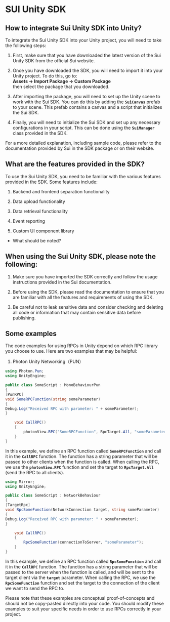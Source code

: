 # SUI Unity SDK

## How to integrate Sui Unity SDK into Unity?


To integrate the Sui Unity SDK into your Unity project, you will need to take the following steps:

1. First, make sure that you have downloaded the latest version of the Sui Unity SDK from the official Sui website.

2. Once you have downloaded the SDK, you will need to import it into your Unity project. To do this, go to:<br/>
   **Assets -> Import Package -> Custom Package** <br/>
   then select the package that you downloaded.

3. After importing the package, you will need to set up the Unity scene to work with the Sui SDK. You can do this by adding the **`SuiCanvas`** prefab to your scene. This prefab contains a canvas and a script that initializes the Sui SDK.

4. Finally, you will need to initialize the Sui SDK and set up any necessary configurations in your script. This can be done using the **`SuiManager`** class provided in the SDK.

For a more detailed explanation, including sample code, please refer to the documentation provided by Sui in the SDK package or on their website.


## What are the features provided in the SDK?

  To use the Sui Unity SDK, you need to be familiar with the various features provided in the SDK. Some features include:

1. Backend and frontend separation functionality

2. Data upload functionality

3. Data retrieval functionality

4. Event reporting

5. Custom UI component library

- What should be noted?

## When using the Sui Unity SDK, please note the following:

1. Make sure you have imported the SDK correctly and follow the usage instructions provided in the Sui documentation.

2. Before using the SDK, please read the documentation to ensure that you are familiar with all the features and requirements of using the SDK.

3. Be careful not to leak sensitive data and consider checking and deleting all code or information that may contain sensitive data before publishing.


## Some examples

The code examples for using RPCs in Unity depend on which RPC library you choose to use. Here are two examples that may be helpful:

1. Photon Unity Networking（PUN）

```c#
using Photon.Pun;
using UnityEngine;

public class SomeScript : MonoBehaviourPun
{
[PunRPC]
void SomeRPCFunction(string someParameter)
{
Debug.Log("Received RPC with parameter: " + someParameter);
}

    void CallRPC()
    {
        photonView.RPC("SomeRPCFunction", RpcTarget.All, "someParameter");
    }
}
```

In this example, we define an RPC function called **`SomeRPCFunction`** and call it in the **`CallRPC`** function. The function has a string parameter that will be passed to other clients when the function is called. When calling the RPC, we use the **`photonView.RPC`** function and set the target to **`RpcTarget.All`** (send the RPC to all clients).


```c#
using Mirror;
using UnityEngine;

public class SomeScript : NetworkBehaviour
{
[TargetRpc]
void RpcSomeFunction(NetworkConnection target, string someParameter)
{
Debug.Log("Received RPC with parameter: " + someParameter);
}

    void CallRPC()
    {
        RpcSomeFunction(connectionToServer, "someParameter");
    }
}
```

In this example, we define an RPC function called **`RpcSomeFunction`** and call it in the **`CallRPC`** function. The function has a string parameter that will be passed to the server when the function is called, and will be sent to the target client via the **`target`** parameter. When calling the RPC, we use the **`RpcSomeFunction`** function and set the target to the connection of the client we want to send the RPC to.

Please note that these examples are conceptual proof-of-concepts and should not be copy-pasted directly into your code. You should modify these examples to suit your specific needs in order to use RPCs correctly in your project.

